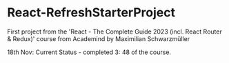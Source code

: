 # React-RefreshStarterProject

First project from the 'React - The Complete Guide 2023 (incl. React Router &amp; Redux)' course from Academind by Maximilian Schwarzmüller

18th Nov: Current Status - completed 3: 48 of the course.
